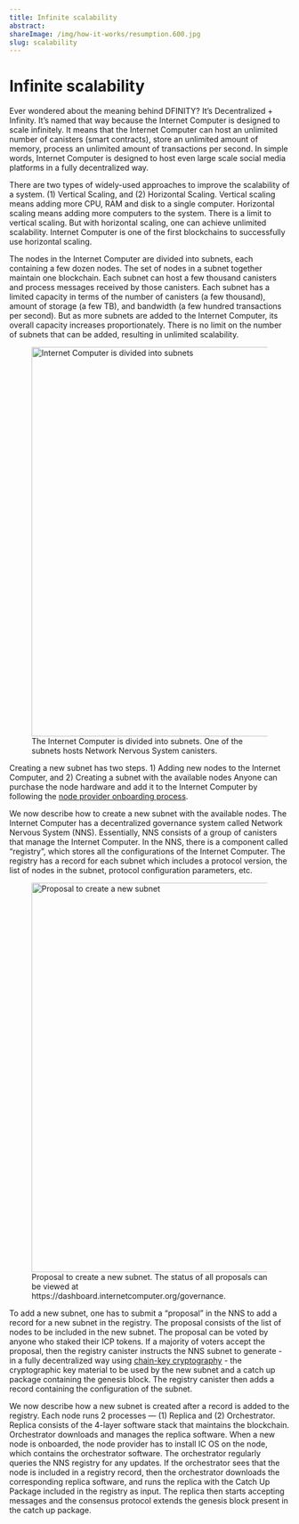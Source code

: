 ```yaml
---
title: Infinite scalability
abstract: 
shareImage: /img/how-it-works/resumption.600.jpg
slug: scalability
---
```


# Infinite scalability

Ever wondered about the meaning behind DFINITY? It’s Decentralized + Infinity. It’s named that way because the Internet Computer is designed to scale infinitely. It means that the Internet Computer can host an unlimited number of canisters (smart contracts), store an unlimited amount of memory, process an unlimited amount of transactions per second. In simple words, Internet Computer is designed to host even large scale social media platforms in a fully decentralized way. 

There are two types of widely-used approaches to improve the scalability of a system. (1) Vertical Scaling, and (2) Horizontal Scaling. Vertical scaling means adding more CPU, RAM and disk to a single computer. Horizontal scaling means adding more computers to the system. There is a limit to vertical scaling. But with horizontal scaling, one can achieve unlimited scalability. Internet Computer is one of the first blockchains to successfully use horizontal scaling. 

The nodes in the Internet Computer are divided into subnets, each containing a few dozen nodes. The set of nodes in a subnet together maintain one blockchain. Each subnet can host a few thousand canisters and process messages received by those canisters. Each subnet has a limited capacity in terms of the number of canisters (a few thousand), amount of storage (a few TB), and bandwidth (a few hundred transactions per second). But as more subnets are added to the Internet Computer, its overall capacity increases proportionately. There is no limit on the number of subnets that can be added, resulting in unlimited scalability. 

<figure>
<img src="/img/how-it-works/add-new-subnet.png" alt="Internet Computer is divided into subnets" title="Internet Computer is divided into subnets" align="center" style="width:700px">
<figcaption align="left">
The Internet Computer is divided into subnets. One of the subnets hosts Network Nervous System canisters.
</figcaption>
</figure> 

Creating a new subnet has two steps.  1) Adding new nodes to the Internet Computer,  and  2) Creating a subnet with the available nodes
Anyone can purchase the node hardware and add it to the Internet Computer by following the [node provider onboarding process](https://wiki.internetcomputer.org/wiki/Node_Provider_Onboarding). 

We now describe how to create a new subnet with the available nodes. The Internet Computer has a decentralized governance system called Network Nervous System (NNS). Essentially, NNS consists of a group of canisters that manage the Internet Computer. In the NNS, there is a component called “registry”, which stores all the configurations of the Internet Computer. The registry has a record for each subnet which includes a protocol version, the list of nodes in the subnet, protocol configuration parameters, etc. 

<figure>
<img src="/img/how-it-works/new-subnet-proposal.png" alt="Proposal to create a new subnet" title="Proposal to create a new subnet" align="center" style="width:700px">
<figcaption align="left">
Proposal to create a new subnet. The status of all proposals can be viewed at https://dashboard.internetcomputer.org/governance.
</figcaption>
</figure> 

To add a new subnet, one has to submit a “proposal” in the NNS to add a record for a new subnet in the registry. The proposal consists of the list of nodes to be included in the new subnet. The proposal can be voted by anyone who staked their ICP tokens. If a majority of voters accept the proposal, then the registry canister instructs the NNS subnet to generate - in a fully decentralized way using [chain-key cryptography](/how-it-works/chain-key-technology/) - the cryptographic key material to be used by the new subnet and a catch up package containing the genesis block. The registry canister then adds a record containing the configuration of the subnet. 

We now describe how a new subnet is created after a record is added to the registry. Each node runs 2 processes — (1) Replica and (2) Orchestrator. Replica consists of the 4-layer software stack that maintains the blockchain. Orchestrator downloads and manages the replica software.  When a new node is onboarded, the node provider has to install IC OS on the node, which contains the orchestrator software. The orchestrator regularly queries the NNS registry for any updates. If the orchestrator sees that the node is included in a registry record, then the orchestrator downloads the corresponding replica software, and runs the replica with the Catch Up Package included in the registry as input. The replica then starts accepting messages and the consensus protocol extends the genesis block present in the catch up package.


